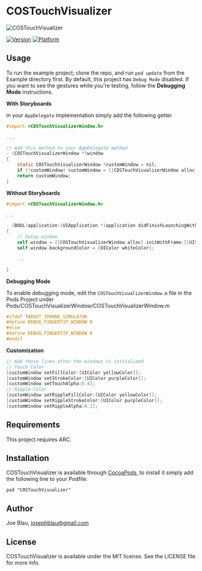 # COSTouchVisualizer

![COSTouchVisualizer](https://raw.githubusercontent.com/conopsys/COSTouchVisualizer/master/touchvisdemo.gif "COSTouchVisualizer iOS")

[![Version](http://cocoapod-badges.herokuapp.com/v/COSTouchVisualizer/badge.png)](http://cocoadocs.org/docsets/COSTouchVisualizer)
[![Platform](http://cocoapod-badges.herokuapp.com/p/COSTouchVisualizer/badge.png)](http://cocoadocs.org/docsets/COSTouchVisualizer)

## Usage

To run the example project; clone the repo, and run `pod update` from the Example directory first.  By default, this project has `Debug Mode` disabled.  If you want to see the gestures while you're testing, follow the **Debugging Mode** instructions.

**With Storyboards**

 in your `AppDelegate` implementation simply add the following getter

```objective-c
#import <COSTouchVisualizerWindow.h>

...

// Add this method to your AppDelegate method
- (COSTouchVisualizerWindow *)window
{
    static COSTouchVisualizerWindow *customWindow = nil;
    if (!customWindow) customWindow = [[COSTouchVisualizerWindow alloc] initWithFrame:[[UIScreen mainScreen] bounds]];
    return customWindow;
}
```

**Without Storyboards**
```objective-c
#import <COSTouchVisualizerWindow.h>

...

- (BOOL)application:(UIApplication *)application didFinishLaunchingWithOptions:(NSDictionary *)launchOptions
{
    // Setup window
    self.window = [[COSTouchVisualizerWindow alloc] initWithFrame:[[UIScreen mainScreen] bounds]];
    self.window.backgroundColor = [UIColor whiteColor];

    ...

}
```

**Debugging Mode**

To enable debugging mode, edit the `COSTouchVisualizerWindow.m` file in the Pods Project under Pods/COSTouchVisualizerWindow/COSTouchVisualizerWindow.m

```objective-c
#ifdef TARGET_IPHONE_SIMULATOR
#define DEBUG_FINGERTIP_WINDOW 0
#else
#define DEBUG_FINGERTIP_WINDOW 0
#endif
```

**Customization**

```objective-c
// Add these lines after the windows is initialized
// Touch Color
[customWindow setFillColor:[UIColor yellowColor]];
[customWindow setStrokeColor:[UIColor purpleColor]];
[customWindow setTouchAlpha:0.4];
// Ripple Color
[customWindow setRippleFillColor:[UIColor yellowColor]];
[customWindow setRippleStrokeColor:[UIColor purpleColor]];
[customWindow setRippleAlpha:0.1];
```

## Requirements

This project requires ARC.

## Installation

COSTouchVisualizer is available through [CocoaPods](http://cocoapods.org), to install
it simply add the following line to your Podfile:

    pod "COSTouchVisualizer"

## Author

Joe Blau, josephblau@gmail.com

## License

COSTouchVisualizer is available under the MIT license. See the LICENSE file for more info.
